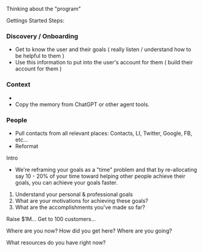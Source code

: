 Thinking about the "program"

Gettings Started Steps:

### Discovery / Onboarding

- Get to know the user and their goals ( really listen / understand how to be helpful to them )
- Use this information to put into the user's account for them ( build their account for them )

### Context

-
- Copy the memory from ChatGPT or other agent tools.

### People

- Pull contacts from all relevant places: Contacts, LI, Twitter, Google, FB, etc...
- Reformat

Intro

- We're reframing your goals as a "time" problem and that by re-allocating say 10 - 20% of your time toward helping other people achieve their goals, you can achieve your goals faster.

1. Understand your personal & professional goals
2. What are your motivations for achieving these goals?
3. What are the accomplishments you've made so far?

Raise $1M...
Get to 100 customers...

Where are you now?
How did you get here?
Where are you going?

What resources do you have right now?
